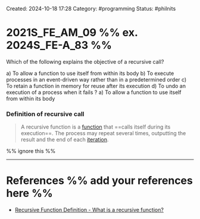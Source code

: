 Created: 2024-10-18 17:28
Category: #programming
Status: #philnits



# 2021S_FE_AM_09 %% ex. 2024S_FE-A_83 %%

Which of the following explains the objective of a recursive call?

a) To allow a function to use itself from within its body
b) To execute processes in an event-driven way rather than in a predetermined order
c) To retain a function in memory for reuse after its execution
d) To undo an execution of a process when it fails
?
a) To allow a function to use itself from within its body

### Definition of recursive call
> A recursive function is a [function](https://techterms.com/definition/function) that ==calls itself during its execution==. The process may repeat several times, outputting the result and the end of each [iteration](https://techterms.com/definition/iteration).



%% ignore this %%
<!--SR:!2025-04-15,40,290-->
---









# References %% add your references here %%
- [Recursive Function Definition - What is a recursive function?](https://techterms.com/definition/recursive_function)